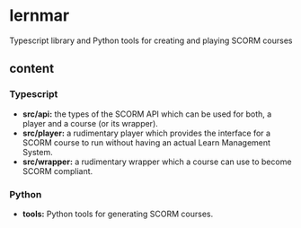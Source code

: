 # lernmar
Typescript library and Python tools for creating and playing SCORM courses

## content

### Typescript

- **src/api:** the types of the SCORM API which can be used for both, a player and a course (or its wrapper).
- **src/player:** a rudimentary player which provides the interface for a SCORM course to run without having an actual Learn Management System.
- **src/wrapper:** a rudimentary wrapper which a course can use to become SCORM compliant.

### Python

- **tools:** Python tools for generating SCORM courses.
